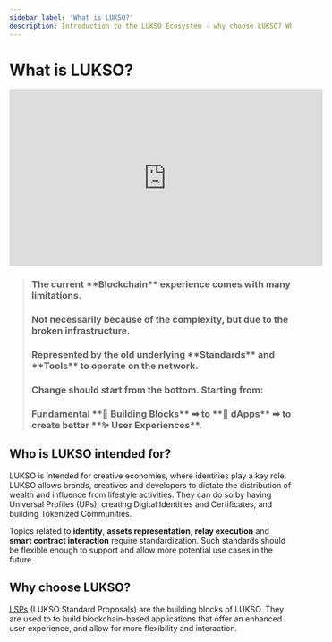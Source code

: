 ```yaml
---
sidebar_label: 'What is LUKSO?'
description: Introduction to the LUKSO Ecosystem - why choose LUKSO? Who is LUKSO intended for?
---
```


# What is LUKSO?

<div class="video-container">
<iframe width="560" height="315" src="https://www.youtube.com/embed/Vw4JE64hsO8?si=mfPTXg4tAA-Z_NRj" title="YouTube video player" frameborder="0" allow="accelerometer; autoplay; clipboard-write; encrypted-media; gyroscope; picture-in-picture; web-share" referrerpolicy="strict-origin-when-cross-origin" allowfullscreen></iframe>
</div>

<blockquote>

<h3>The current **Blockchain** experience comes with many limitations.</h3>

<h3>Not necessarily because of the complexity, but due to the broken infrastructure.</h3>

<h3>Represented by the old underlying **Standards** and **Tools** to operate on the network.</h3>

<h3>Change should start from the bottom. Starting from:</h3>

<h3>Fundamental **🧱 Building Blocks** ➡ to **🧩 dApps** ➡ to create better **✨ User Experiences**.</h3>

</blockquote>

## Who is LUKSO intended for?

LUKSO is intended for creative economies, where identities play a key role.
LUKSO allows brands, creatives and developers to dictate the distribution of wealth and influence from lifestyle activities. They can do so by having Universal Profiles (UPs), creating Digital Identities and Certificates, and building Tokenized Communities.

Topics related to **identity**, **assets representation**, **relay execution** and **smart contract interaction** require standardization. Such standards should be flexible enough to support and allow more potential use cases in the future.

## Why choose LUKSO?

[LSPs](/standards/introduction.md) (LUKSO Standard Proposals) are the building blocks of LUKSO. They are used to to build blockchain-based applications that offer an enhanced user experience, and allow for more flexibility and interaction.
